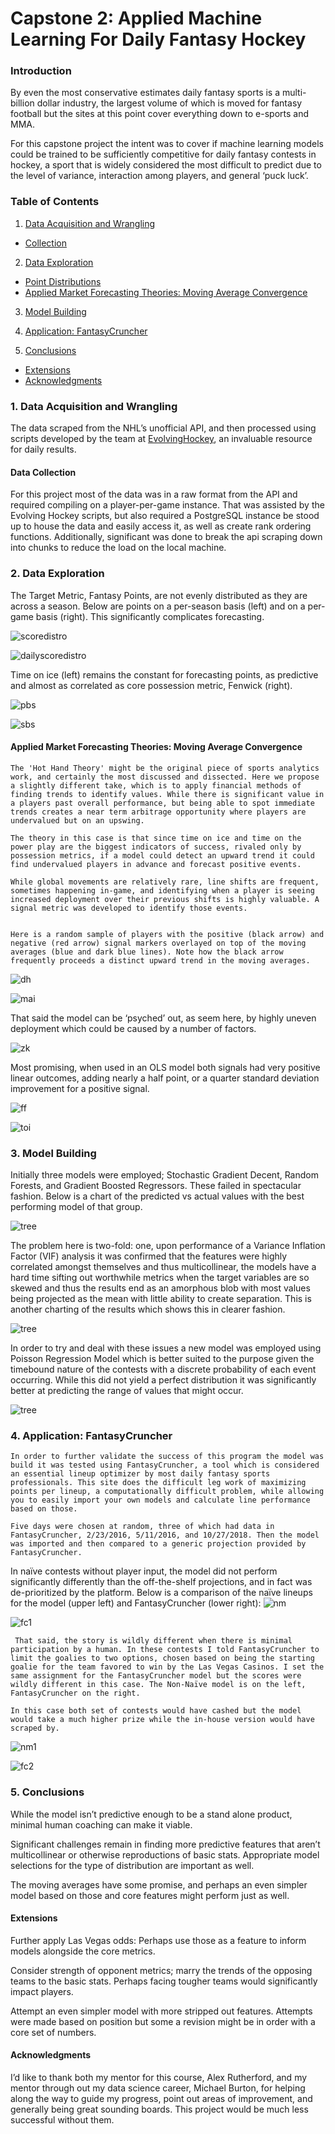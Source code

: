 # Capstone 2: Applied Machine Learning For Daily Fantasy Hockey

### Introduction

By even the most conservative estimates daily fantasy sports is a multi-billion dollar industry, the largest volume of which is moved for fantasy football but the sites at this point cover everything down to e-sports and MMA.
 	
For this capstone project the intent was to cover if machine learning models could be trained to be sufficiently competitive for daily fantasy contests in hockey, a sport that is widely considered the most difficult to predict due to the level of variance, interaction among players, and general ‘puck luck’. 

### Table of Contents

1. [Data Acquisition and Wrangling](#Data_Wrangling)
  - [Collection](#Data_Collection)

2. [Data Exploration](#Data_Exploration)
  - [Point Distributions](#point_distro)
  - [Applied Market Forecasting Theories: Moving Average Convergence ](#cor)
    
3. [Model Building](#Model_Building)

4. [Application: FantasyCruncher](#Application)

5. [Conclusions](#Conclusions)
  - [Extensions](#Future_Work)
  - [Acknowledgments](#Acknowledgments)


### 1. Data Acquisition and Wrangling <a class="anchor" id="Data_Wrangling"></a>

   The data scraped from the NHL’s unofficial API, and then processed using scripts developed by the team at [EvolvingHockey](https://evolving-hockey.com), an invaluable resource for daily results. 

#### Data Collection <a class="anchor" id="Data_Collection"></a>

   For this project most of the data was in a raw format from the API and required compiling on a player-per-game instance. That was assisted by the Evolving Hockey scripts, but also required a PostgreSQL instance be stood up to house the data and easily access it, as well as create rank ordering functions.  Additionally, significant was done to break the api scraping down into chunks to reduce the load on the local machine. 


### 2. Data Exploration<a class="anchor" id="Data_Exploration"></a>

The Target Metric, Fantasy Points, are not evenly distributed as they are across a season. Below are points on a per-season basis (left) and on a per-game basis (right). This significantly complicates forecasting. 


![scoredistro](https://github.com/mhbw/springboard/blob/master/Capstone%201/Springboard%20Capstone%20Raw%20Data%20Sets/Images/scoredistro.png)

 
![dailyscoredistro](Capstone_2/images/scoredistro.png) 
   
  Time on ice (left) remains the constant for forecasting points, as  predictive and almost as correlated as core possession metric, Fenwick (right). 

   
 ![pbs](https://github.com/mhbw/springboard/blob/master/Capstone%202/notebooks_datasets/images/pointsbyshots.pneg) 
 
 ![sbs](https://github.com/mhbw/springboard/blob/master/Capstone%202/notebooks_datasets/images/pointsbytime.pneg) 
 
 
 #### Applied Market Forecasting Theories: Moving Average Convergence   <a class="anchor" id="cor"></a>
 
 	The 'Hot Hand Theory' might be the original piece of sports analytics work, and certainly the most discussed and dissected. Here we propose a slightly different take, which is to apply financial methods of finding trends to identify values. While there is significant value in a players past overall performance, but being able to spot immediate trends creates a near term arbitrage opportunity where players are undervalued but on an upswing.  
 
 	The theory in this case is that since time on ice and time on the power play are the biggest indicators of success, rivaled only by possession metrics, if a model could detect an upward trend it could find undervalued players in advance and forecast positive events.  
 	
 	While global movements are relatively rare, line shifts are frequent, sometimes happening in-game, and identifying when a player is seeing increased deployment over their previous shifts is highly valuable. A signal metric was developed to identify those events. 


	Here is a random sample of players with the positive (black arrow) and negative (red arrow) signal markers overlayed on top of the moving averages (blue and dark blue lines). Note how the black arrow frequently proceeds a distinct upward trend in the moving averages. 
	
 ![dh](https://github.com/mhbw/springboard/blob/master/Capstone%202/notebooks_datasets/images/DHMP_intial1.pneg) 
 
 ![mai](https://github.com/mhbw/springboard/blob/master/Capstone%202/notebooks_datasets/images/MA_intial1.pneg) 
 
That said the model can be ‘psyched’ out, as seem here, by highly uneven deployment which could be caused by a number of factors. 

 ![zk](https://github.com/mhbw/springboard/blob/master/Capstone%202/notebooks_datasets/images/ZPMP_intial1.pneg) 
   
Most promising, when used in an OLS model both signals had very positive linear outcomes, adding nearly a half point, or a quarter standard deviation improvement for a positive signal. 

 ![ff](https://github.com/mhbw/springboard/blob/master/Capstone%202/notebooks_datasets/images/olsff.pneg) 
 
  ![toi](https://github.com/mhbw/springboard/blob/master/Capstone%202/notebooks_datasets/images/olstoi.pneg) 

   

### 3. Model Building <a class="anchor" id="Model_Building"></a>

   Initially three models were employed; Stochastic Gradient Decent, Random Forests, and Gradient Boosted Regressors. These failed in spectacular fashion. Below is a chart of the predicted vs actual values with the best performing model of that group.
   
![tree](https://github.com/mhbw/springboard/blob/master/Capstone%202/notebooks_datasets/images/xgboost_tree.pneg) 

 The problem here is two-fold: one, upon performance of a Variance Inflation Factor (VIF) analysis it was confirmed that the features were highly correlated amongst themselves and thus multicollinear, the models have a hard time sifting out worthwhile metrics when the target variables are so skewed and thus the results end as an amorphous blob with most values being projected as the mean with little ability to create separation. This is another charting of the results which shows this in clearer fashion.

![tree](https://github.com/mhbw/springboard/blob/master/Capstone%202/notebooks_datasets/images/blob.pneg) 

In order to try and deal with these issues a new model was employed using Poisson Regression Model which is better suited to the purpose given the timebound nature of the contests with a discrete probability of each event occurring. While this did not yield a perfect distribution it was significantly better at predicting the range of values that might occur. 

![tree](https://github.com/mhbw/springboard/blob/master/Capstone%202/notebooks_datasets/images/nonblob.pneg) 




### 4. Application: FantasyCruncher <a class="anchor" id="Application"></a>

	In order to further validate the success of this program the model was build it was tested using FantasyCruncher, a tool which is considered an essential lineup optimizer by most daily fantasy sports professionals. This site does the difficult leg work of maximizing points per lineup, a computationally difficult problem, while allowing you to easily import your own models and calculate line performance based on those. 

	Five days were chosen at random, three of which had data in FantasyCruncher, 2/23/2016, 5/11/2016, and 10/27/2018. Then the model was imported and then compared to a generic projection provided by FantasyCruncher.

 In naïve contests without player input, the model did not perform significantly differently than the off-the-shelf projections, and in fact was de-prioritized by the platform. Below is a comparison of the naïve lineups for the model (upper left) and FantasyCruncher (lower right): 
 ![nm](https://github.com/mhbw/springboard/blob/master/Capstone%202/notebooks_datasets/images/naive1.pneg) 

![fc1](https://github.com/mhbw/springboard/blob/master/Capstone%202/notebooks_datasets/images/naive2.pneg) 

 
 	 That said, the story is wildly different when there is minimal participation by a human. In these contests I told FantasyCruncher to limit the goalies to two options, chosen based on being the starting goalie for the team favored to win by the Las Vegas Casinos. I set the same assignment for the FantasyCruncher model but the scores were wildly different in this case. The Non-Naïve model is on the left, FantasyCruncher on the right.

	In this case both set of contests would have cashed but the model would take a much higher prize while the in-house version would have scraped by.

 ![nm1](https://github.com/mhbw/springboard/blob/master/Capstone%202/notebooks_datasets/images/non_naive1.pneg) 

![fc2](https://github.com/mhbw/springboard/blob/master/Capstone%202/notebooks_datasets/images/nonnaive2.pneg) 

 


### 5. Conclusions <a class="anchor" id="Conclusions"></a>

While the model isn’t predictive enough to be a stand alone product, minimal human coaching can make it viable. 

Significant challenges remain in finding more predictive features that aren’t multicollinear or otherwise reproductions of basic stats. Appropriate model selections for the type of distribution are important as well.

The moving averages have some promise, and perhaps an even simpler model based on those and core features might perform just as well. 



#### Extensions<a class="anchor" id="Future_Work"></a>

 Further apply Las Vegas odds: Perhaps use those as a feature to inform models alongside the core metrics.
 
Consider strength of opponent metrics; marry the trends of the opposing teams to the basic stats. Perhaps facing tougher teams would significantly impact players.

 Attempt an even simpler model with more stripped out features. Attempts were made based on  position but some a revision might be in order with a core set of numbers.


#### Acknowledgments <a class="anchor" id="Acknowledgments"></a>

   I’d like to thank both my mentor for this course, Alex Rutherford, and my mentor through out my data science career, Michael Burton, for helping along the way to guide my progress, point out areas of improvement, and generally being great sounding boards. This project would be much less successful without them. 